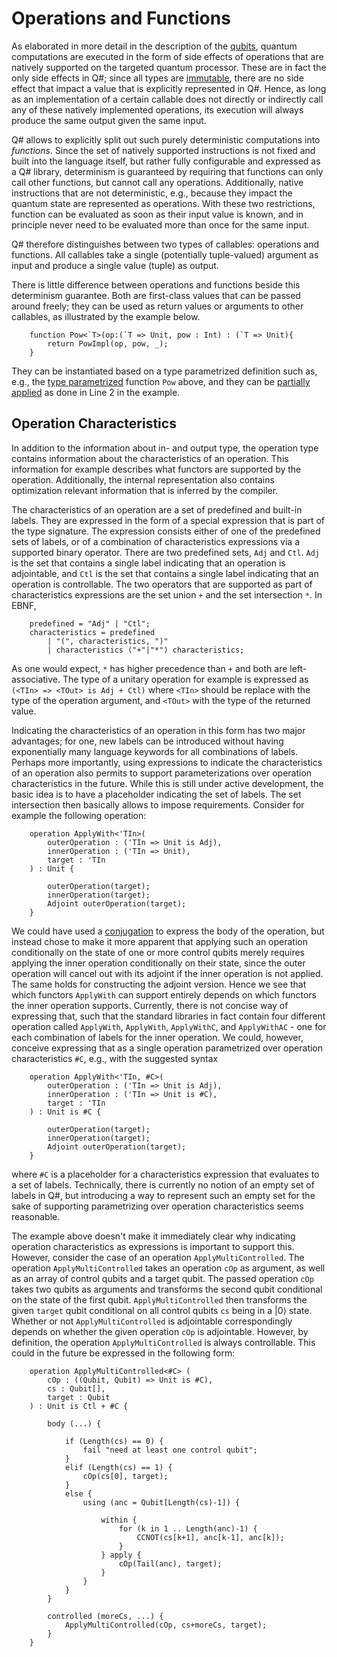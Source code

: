 # Operations and Functions

As elaborated in more detail in the description of the [qubits](https://github.com/microsoft/qsharp-language/blob/main/Specifications/Language/4_TypeSystem/QuantumDataTypes.md#qubits), quantum computations are executed in the form of side effects of operations that are natively supported on the targeted quantum processor. These are in fact the only side effects in Q#; since all types are [immutable](https://github.com/microsoft/qsharp-language/blob/main/Specifications/Language/4_TypeSystem/Immutability.md), there are no side effect that impact a value that is explicitly represented in Q#. Hence, as long as an implementation of a certain callable does not directly or indirectly call any of these natively implemented operations, its execution will always produce the same output given the same input. 

Q# allows to explicitly split out such purely deterministic computations into *functions*. Since the set of natively supported instructions is not fixed and built into the language itself, but rather fully configurable and expressed as a Q# library, determinism is guaranteed by requiring that functions can only call other functions, but cannot call any operations. Additionally, native instructions that are not deterministic, e.g., because they impact the quantum state are represented as operations. With these two restrictions, function can be evaluated as soon as their input value is known, and in principle never need to be evaluated more than once for the same input. 

Q# therefore distinguishes between two types of callables: operations and functions. All callables take a single (potentially tuple-valued) argument as input and produce a single value (tuple) as output. 

There is little difference between operations and functions beside this determinism guarantee. Both are first-class values that can be passed around freely; they can be used as return values or arguments to other callables, as illustrated by the example below.
```qsharp
    function Pow<`T>(op:(`T => Unit, pow : Int) : (`T => Unit){
        return PowImpl(op, pow, _); 
    }
```

They can be instantiated based on a type parametrized definition such as, e.g., the [type parametrized](https://github.com/microsoft/qsharp-language/blob/main/Specifications/Language/4_TypeSystem/TypeParameterizations.md) function `Pow` above, and they can be [partially applied](https://github.com/microsoft/qsharp-language/tree/main/Specifications/Language) as done in Line 2 in the example. 


## Operation Characteristics

In addition to the information about in- and output type, the operation type contains information about the characteristics of an operation. This information for example describes what functors are supported by the operation. Additionally, the internal representation also contains optimization relevant information that is inferred by the compiler. 

The characteristics of an operation are a set of predefined and built-in labels. 
They are expressed in the form of a special expression that is part of the type signature. The expression consists either of one of the predefined sets of labels, or of a combination of characteristics expressions via a supported binary operator. There are two predefined sets, `Adj` and `Ctl`. `Adj` is the set that contains a single label indicating that an operation is adjointable, and `Ctl` is the set that contains a single label indicating that an operation is controllable. 
The two operators that are supported as part of characteristics expressions are the set union `+` and the set intersection `*`. 
In EBNF, 
```
    predefined = "Adj" | "Ctl";
    characteristics = predefined 
        | "(", characteristics, ")" 
        | characteristics ("+"|"*") characteristics;
```
As one would expect, `*` has higher precedence than `+` and both are left-associative. The type of a unitary operation for example is expressed as `(<TIn> => <TOut> is Adj + Ctl)` where `<TIn>` should be replace with the type of the operation argument, and `<TOut>` with the type of the returned value. 

Indicating the characteristics of an operation in this form has two major advantages; for one, new labels can be introduced without having exponentially many language keywords for all combinations of labels. Perhaps more importantly, using expressions to indicate the characteristics of an operation also permits to support parameterizations over operation characteristics in the future. While this is still under active development, the basic idea is to have a placeholder indicating the set of labels. The set intersection then basically allows to impose requirements. Consider for example the following operation:
```qsharp
    operation ApplyWith<'TIn>(
        outerOperation : ('TIn => Unit is Adj), 
        innerOperation : ('TIn => Unit), 
        target : 'TIn
    ) : Unit {
        
        outerOperation(target); 
        innerOperation(target); 
        Adjoint outerOperation(target);
    }    
```
We could have used a [conjugation](https://github.com/microsoft/qsharp-language/tree/main/Specifications/Language) to express the body of the operation, but instead chose to make it more apparent that applying such an operation conditionally on the state of one or more control qubits merely requires applying the inner operation conditionally on their state, since the outer operation will cancel out with its adjoint if the inner operation is not applied. The same holds for constructing the adjoint version. Hence we see that which functors `ApplyWith` can support entirely depends on which functors the inner operation supports. Currently, there is not concise way of expressing that, such that the standard libraries in fact contain four different operation called `ApplyWith`, `ApplyWith`, `ApplyWithC`, and `ApplyWithAC` - one for each combination of labels for the inner operation. We could, however, conceive expressing that as a single operation parametrized over operation characteristics `#C`, e.g., with the suggested syntax
```qsharp
    operation ApplyWith<'TIn, #C>(
        outerOperation : ('TIn => Unit is Adj), 
        innerOperation : ('TIn => Unit is #C), 
        target : 'TIn
    ) : Unit is #C {
        
        outerOperation(target); 
        innerOperation(target); 
        Adjoint outerOperation(target);
    }    
```
where `#C` is a placeholder for a characteristics expression that evaluates to a set of labels. Technically, there is currently no notion of an empty set of labels in Q#, but introducing a way to represent such an empty set for the sake of supporting parametrizing over operation characteristics seems reasonable. 

The example above doesn't make it immediately clear why indicating operation characteristics as expressions is important to support this. However, consider the case of an operation `ApplyMultiControlled`. 
The operation `ApplyMultiControlled` takes an operation `cOp` as argument, as well as an array of control qubits and a target qubit. The passed operation `cOp` takes two qubits as arguments and transforms the second qubit conditional on the state of the first qubit. `ApplyMultiControlled` then transforms the given `target` qubit conditional on all control qubits `cs` being in a |0⟩ state. Whether or not `ApplyMultiControlled` is adjointable correspondingly depends on whether the given operation `cOp` is adjointable. However, by definition, the operation `ApplyMultiControlled` is always controllable. This could in the future be expressed in the following form:

```qsharp
    operation ApplyMultiControlled<#C> (
        cOp : ((Qubit, Qubit) => Unit is #C), 
        cs : Qubit[], 
        target : Qubit
    ) : Unit is Ctl + #C {

        body (...) {

            if (Length(cs) == 0) {
                fail "need at least one control qubit";
            }
            elif (Length(cs) == 1) {
                cOp(cs[0], target);
            }
            else {
                using (anc = Qubit[Length(cs)-1]) {

                    within {
                        for (k in 1 .. Length(anc)-1) {
                            CCNOT(cs[k+1], anc[k-1], anc[k]);
                        }
                    } apply {                    
                        cOp(Tail(anc), target);
                    }
                }
            }
        }

        controlled (moreCs, ...) {
            ApplyMultiControlled(cOp, cs+moreCs, target);
        }
    }   
```
